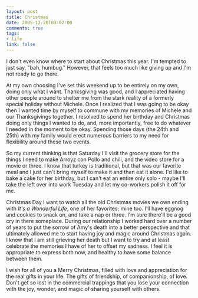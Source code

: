 ```yaml
--- 
layout: post
title: Christmas
date: 2005-12-20T03:02:00
comments: true
tags:
- life
link: false
---
```

I don't even know where to start about Christmas this year. I'm tempted to just say, "bah, humbug." However, that feels too much like giving up and I'm not ready to go there.

At my own choosing I've set this weekend up to be entirely on my own, doing only what I want. Thanksgiving was good, and I appreciated having other people around to shelter me from the stark reality of a formerly special holiday without Michele. Once I realized that I was going to be okay then I wanted time by myself to commune with my memories of Michele and our Thanksgivings together. I resolved to spend her birthday and Christmas doing only things I wanted to do, and, more importantly, free to do whatever I needed in the moment to be okay. Spending those days (the 24th and 25th) with my family would erect numerous barriers to my need for flexibility around these two events.

So my current thinking is that Saturday I'll visit the grocery store for the things I need to make Arroyz con Pollo and chili, and the video store for a movie or three. I know that turkey is traditional, but that was our favorite meal and I just can't bring myself to make it and then eat it alone. I'd like to bake a cake for her birthday, but I can't eat an entire only solo - maybe I'll take the left over into work Tuesday and let my co-workers polish it off for me.

Christmas Day I want to watch all the old Christmas movies we own ending with <em>It's a Wonderful Life</em>, one of her favorites; mine too. I'll have eggnog and cookies to snack on, and take a nap or three. I'm sure there'll be a good cry in there someplace. During our relationship I worked hard over a number of years to put the sorrow of Amy's death into a better perspective and that ultimately allowed me to start having joy and magic around Christmas again. I know that I am still grieving her death but I want to try and at least celebrate the memories I have of her to offset my sadness. I feel it is appropriate to express both now, and healthy to have some balance between them.

I wish for all of you a Merry Christmas, filled with love and appreciation for the real gifts in your life. The gifts of friendship, of companionship, of love. Don't get so lost in the commercial trappings that you lose your connection with the joy, wonder, and magic of sharing yourself with others.
